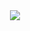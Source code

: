 <div align="center">
  <img src="https://media.giphy.com/media/WrJ8x0niiblWEoo7hE/giphy.gif" />  
</div>

